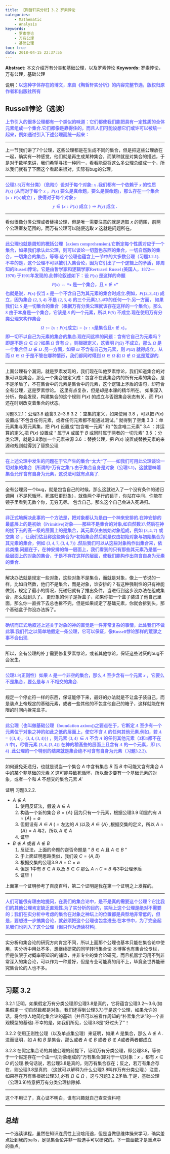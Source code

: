 ```yaml
---
title: 【陶哲轩实分析】3.2 罗素悖论
categories:
    - Mathematic
    - Analysis
keywords:
    - 罗素悖论
    - 万有公理
    - 基础公理
toc: true
date: 2018-04-15 22:37:55
---
```


**Abstract:** 本文介绍万有分类和基础公理，以及罗素悖论
**Keywords:** 罗素悖论，万有公理，基础公理

<!--more-->
说明：<font face="黑体" color=#6F6FFF><B>以这种字体存在的博文，来自《陶哲轩实分析》的内容完整节选，版权归原作者和出版社所有</B></font>
## Russell悖论（选读）
<font face="黑体" color=#6F6FFF><B>
上节引入的很多公理都有一个类似的味道：它们都使我们能把具有一定性质的全体元素组成一个集合.它们都像是靠得住的，而且人们可能设想它们或许可以被统一起来，例如通过引入下述公理而统一起来：
</B></font>

---------------
上一节我们讲了7个公理，这些公理都是在生成不同的集合，但是把这些公理放在一起，确实有一种感觉，他们就是再生成某种集合，而某种就是对集合的描述，于是对于数学来讲，我们希望寻找一种同一，看看能否将这么多公理总结成一个，所以我们就有了下面这个看起来很对，实际有bug的公理。

---------------

<font face="黑体" color=#6F6FFF><B>
公理3.8(万有分类）（危险!）设对于每个对象: $x$ .我们都有一个依赖于 $x$ 的性质 $P(x)$ (从而对于每个 $x$ ，$P(x)$ 要么是真命题，要么是假命题)，那么存在一个集合 $\{x : P(x)\text{成立}\}$ ，使得对于每个对象 $y$
$$
y \in \{x : P(x)\text{ 成立 }\} \Rightarrow P(y)\text{ 成立 }.
$$
</B></font>

---------------
看似很像分类公理或者替换公理，但是唯一需要注意的就是选取 $x$ 的范围，前两个公理室友范围的，而万有公理可以随便选取 $x$ 这就是问题所在。

---------------

<font face="黑体" color=#6F6FFF><B>
此公理也就是周知的概括公理（axiom comprehension).它断定每个性质对应于一个集合，如果我们承认此公理，则可以谈论一切蓝色东西的集合，一切自然数的集合，一切集合的集合，等等.这个公理也蕴含上一节中的大多数公理（习题3.2.1). 不幸的是，这个公理不可以被引入集合论，因为它引出了一个逻辑上的矛盾，即周知的Russell悖论，它是由哲学家和逻辑学家Rertrarel Russel (美国人，1872—1970) 于1901年发现的.此悖论叙述如下：设 $P(x)$ 是这样的命题
$$
P(x)\Leftrightarrow \text{“x 是一个集合，且 }x\notin x\text{”}
$$
也就是说，$P(x)$ 仅当 $x$ 是一个不含自己为其元素的集合时成立.例如，$P(\{2,3,4\})$ 成立，因为集合 $\{2,3,4\}$ 不是 $\{2,3,4\}$ 的三个元素2,3,4中的任何一个.另一方面， 如果我们让 $S$ 是一切集合的集合（根据万有分类公理就该存在这样的一个集合)，那么 $S$ 由于本身是一个集合，它该是 $S$ 的一个元素，所以 $P(S)$ 不成立.现在使用万有分类公理来构作集合
$$
\Omega:=\{x:P(x)\text{成立}\}=\{x:x\text{是集合且} x\notin x\}，
$$
即一切不以自己为元素的集合的集合.现在问这样的问题：含有它自己为元素吗？即是不是 $\Omega\in \Omega$ ?如果 $\Omega$ 含有 $\Omega$ ，则根据定义，这表明 $P(\Omega)$ 不成立，那么 $\Omega$ 是一个集合但 $\Omega\notin \Omega$ .另一方面，如果 $\Omega$ 不含有自己为元素，则 $P(\Omega)$ 就得成立，从而 $\Omega\in \Omega$ 于是不管在哪种情形，我们都同时得到 $\Omega\in \Omega$ 和 $\Omega\notin \Omega$ 这是荒谬的.
</B></font>

---------------
上面公理有个漏洞，就是罗素发现的，我们现在叫他罗素悖论，我们知道集合的对象可以是集合，那么一个集合被定义成：包含不在此集合内的所有元素的集合。是不是矛盾了，不在集合中的元素是集合中的元素，这个逻辑上矛盾的语句，却符合全有公理，这是罗素悖论。
这里有点复杂，但是却是本课的精华所在。
如果深入分析，你会发现，构建集合的这个规则 $P(x)$ 的成立与否跟集合状态有关，而 $P(x)$ 还在时刻改变着集合的状态。

习题3.2.1：公理3.8 蕴含3.2~3.6
3.2 ：空集的定义，如果使用 3.8 ，可以把 $P(x)$ 设置成“不包含任何元素，或者任何元素都不能通过测试。” 就得到了空集
3.3 ：单元素集与双元素集，把 $P(x)$ 设置成“包含唯一元素” 和 "包含唯二元素"
3.4 ：并运算的定义,把 $P(x)$ 设置成 “ 属于$A$ 或属于 $B$ 或同时属于两者的一切元素”
3.5 ：分类公理，就是3.8添加一个元素来源
3.6 ：替换公理，把 $P(x)$ 设置成替换元素的来源和规则就得到了替换公理

---------------

<font face="黑体" color=#6F6FFF><B>
在上述公理中发生的问题在于它产生的集合“太大”了——如我们可用此公理谈论一切对象的集合（所谓的“万有之集”).由于集合自身是对象（公理3.1)，这就意味着集合允许含有自身为元素，这说法可就有点臭了.
</B></font>

---------------
全有公理另一个bug，就是包含自己的时候，那么这就进入了一个没有条件的递归调用（不是死循环，死递归更形象），就像两个平行的镜子，你站在中间，你能在镜子里看到无数个你，无穷无尽。
包含自己，那么这个自己会进入死递归。

---------------

<font face="黑体" color=#6F6FFF><B>
非正式地解决此事的一个方法是，把对象都认为是由一个神来安排的.在神安排的最底层上的是初始（Primitive)对象——那些不是集合的对象,如自然数37.然后在神的接下去的髙一级的层面上的是集合，其元素仅由初始对象组成，例如 $\{3,4,7\}$ 或空集 $\emptyset$ ，让我们估且称这些集合为“初始集合然后就是仅由初始对象与初始集合为其元素的集合，例如 $\{3,4,7,\{3,4,7\}\}$ .然后我们可以从这些对象构作出集合来，依此类推.问题在于，在神安排的每一层面上，我们看到的只有那些其元素乃是低一级层面上的对象的集合，于是不存在这样的层面，使我们能构作出包含自身为元素的集合.
</B></font>

---------------
解决办法就是规定一些对象，这些对象不是集合，而就是对象，像上一节说的一样，比如自然数，他们不是集合，而是对象，谁安排的？有这种强制性的只有神能做到，规定了最小的情况，死递归就有了推出条件，当进行到这步没办法在组成集合，那么就到头了。
更形象的例子是拆盒子，如果你把一个盒子装进了他自己里面，那么你一直拆下去总也拆不完，但是如果规定了基础元素，你就会拆到头，那个基础盒子你没办法拆了。

---------------

<font face="黑体" color=#6F6FFF><B>
确切而正式地叙述上述关于对象的神的直觉是一件非常复杂的事情，此处我们不做此事.我们代之以简单地假定一条公理，它可以保证，像Russell悖论那样的荒谬之事不会出现.
</B></font>

---------------
所以，全有公理的补丁需要修复罗素悖论，或者其他悖论，保证这些讨厌的bug不会发生。

---------------

<font face="黑体" color=#6F6FFF><B>
公理3.9(正则性）如果 $A$ 是一个非空的集合，那么 $A$ 至少含有一个元素 $x$ ，它要么不是集合，要么是与 $A$ 不相交的集合.
</B></font>

---------------
规定一个停止符一样的东西，保证能停下来，最好的办法就是不让盒子装自己，而是装点上帝规定的基础元素，或者一些其他的不包含他自己的箱子，这样就能在有限的时间内拆完盒子。

---------------

<font face="黑体" color=#6F6FFF><B>
此公理（也叫做基础公理（foundation axiom))之要点在于，它断定 $A$ 至少有一个元素位于对象之神的如此之低的层面上，使它不含 $A$ 的任何其他元素.例如，若 $A = \{\{3,4\}，\{3,4,\{3,4\}\}\}$ ，则元素 $\{3,4\}\in A$ 不含 $A$ 的任何其他元素（3和4都不在 $A$ 中)，尽管元素 $\{3,4,\{3,4\}\}$ 在神的稍髙些的层面上且含有 $A$ 的一个元素，即 $\{3,4\}$ .此公理的一个特别的结果就是集合绝不可含有自身为元素（习题3.2.2).
</B></font>

---------------
如何避免死递归，也就是说当一个集合 $A$ 中含有集合 $B$ 而 $B$ 中可能又含有集合 $A$ 中的某个非基础的元素 $X$ 这可能导致死循环，所以至少要有一个基础元素的对象，或者一个和 $A$  不想交的集合元素 $A'$

证明 习题3.2.2.
- $A\notin A$
    1. 使用反证法，假设 $A\in A$
    2. 构造一个新的集合 $B=\{A\}$ 因为只有一个元素，根据公理3.9 明显的有 $A\cap \{A\}=\emptyset$
    3. 但假设有 $A\in A$ ( $\cap$ 左边的 $A$ )以及 $A\in \{A\}$ ,根据交集的定义，所以 $A\cap \{A\}=A$ 与2，所以 $A\notin A$
    4. 证毕
- $B\notin A$ 或者 $A\notin B$
    1. 反证法，上面的命题的逆否命题是 “ $B\in A$ 且 $A\in B$ ”
    2. 于上面证明思路类似，我们设 $C=\{A,B\}$
    3. 根据交集的公理3.9 $A\cap C=\emptyset$
    4. 但是 1中有 $B\in A$ 以及 $B\in C$ 那么  $A\cap C=B$ 与3中公理矛盾
    5. 证毕！

上面第一个证明参考了百度百科，第二个证明是我在第一个证明之上发挥的。

---------------

<font face="黑体" color=#6F6FFF><B>
人们可能很有理由地提问，在我们的集合论中，是不是真的需要这个公理？它比我们的其他公理肯定缺乏直观性.为了实分析的目的，实际上这个公理是绝对不需要的；我们在实分析中考虑的集合在对象之神坛上的位置都是典型地非常低的，但是，要想进一步搞集合论，就必须把这个公理也包含进去.在本书中，为了完全起见我们也列入了这个公理（但只作为选读材料).
</B></font>

---------------
实分析和集合论的研究方向肯定不同，所以上面那个公理也基本只能在集合论中使用，实分析中用处不多，想继续研究的同学转行集合论
本博客也有集合论专栏，但是仅限于对概率等知识的铺垫，并非专业的集合论研究，而且机器学习用不到非常深入的集合论，可以作为一种爱好，但是专业可能真的用不上，毕竟全世界能研究集合论的人也不多。

---------------

## 习题 3.2
3.2.1 证明，如果假定万有分类公理即公理3.8是真的，它将蕴含公理3.2〜3.6,(如果假定一 切自然数都是对象，我们还得到公理3.7.)于是这个公理，如果允许的话，将会惊人地简化集合论的基础（并且可以被看作周知的“朴素集合论”的一个直观模型的基础).不幸的是，如我们所见，公理3.8是“好过头了”！

3.2.2 使用正则性公理（以及单点集公理）来证明，如果 $A$ 是集合，那么 $A\notin A$ .进而证明，如 $A$ 和 $B$ 是集合，那么或者 $A\notin B$ 或者 $B\notin A$或者两者都成立

3.2.3 在假定集合论的其他公理的前提下，证明万有分类公理，即公理3.8，等价于一个假定存在一个由一切对象组成的“万有集合(即对于一切对象：$x$ ，都有 $x\in\Omega$ 的公理.换句话说，若公理3.8是真的，则万有集合存在；反之，若万有集合存在，则公理3.8是真的.（这就可以解释为什么公理3.8叫作万有分类公理.）注意，如果存在万有集根据公理3.1,必有 $\Omega\in \Omega$ ，这与习题3.2.2矛盾.于是，基础公理（公理3.9)特意把万有分类公理排除掉.

----------------
这个不用证了，真心证不明白，谁有兴趣就自己查查资料吧

----------------

## 总结
一个选读课程，虽然在知识连贯性上没啥用途，但是当做思维体操来学习，确实差点扯到我的balls，足见集合论并非一般选手可以研究的。下一篇函数才是重点中的重点。
